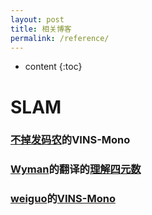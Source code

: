 ```yaml
---
layout: post
title: 相关博客
permalink: /reference/
---
```


* content
{:toc}


# SLAM
### [不掉发码农](https://blog.csdn.net/q597967420)的VINS-Mono
### [Wyman](https://www.qiujiawei.com/)的翻译的[理解四元数](https://www.qiujiawei.com/understanding-quaternions/#5)
### [weiguo](https://qingsimon.github.io/)的[VINS-Mono](https://qingsimon.github.io/tags/vins-mono/)